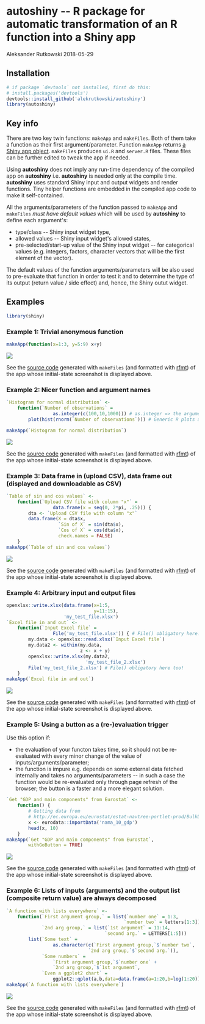 autoshiny -- R package for automatic transformation of an R function into a Shiny app
================
Aleksander Rutkowski
2018-05-29

Installation
------------

``` r
# if package `devtools` not installed, first do this:
# install.packages('devtools')
devtools::install_github('alekrutkowski/autoshiny')
library(autoshiny)
```

Key info
--------

There are two key twin functions: `makeApp` and `makeFiles`. Both of them take a function as their first argument/parameter. Function `makeApp` returns [a Shiny app object](https://rdrr.io/cran/shiny/man/shinyApp.html). `makeFiles` produces `ui.R` and `server.R` files. These files can be further edited to tweak the app if needed.

Using **autoshiny** does not imply any run-time dependency of the compiled app on **autoshiny** i.e. **autoshiny** is needed only at the compile time. **autoshiny** uses standard Shiny input and output widgets and render functions. Tiny helper functions are embedded in the compiled app code to make it self-contained.

All the arguments/parameters of the function passed to `makeApp` and `makeFiles` *must have default values* which will be used by **autoshiny** to define each argument's:

-   type/class -- Shiny input widget type,
-   allowed values -- Shiny input widget's allowed states,
-   pre-selected/start-up value of the Shiny input widget -- for categorical values (e.g. integers, factors, character vectors that will be the first element of the vector).

The default values of the function arguments/parameters will be also used to pre-evaluate that function in order to test it and to determine the type of its output (return value / side effect) and, hence, the Shiny outut widget.

Examples
--------

``` r
library(shiny)
```

### Example 1: Trivial anonymous function

``` r
makeApp(function(x=1:3, y=5:9) x+y)
```

![](https://cdn.rawgit.com/alekrutkowski/autoshiny/master/screenshot1.png)

See the [source code](https://github.com/alekrutkowski/autoshiny/tree/master/Example_1) generated with `makeFiles` (and formatted with [rfmt](https://github.com/google/rfmt)) of the app whose initial-state screenshot is displayed above.

### Example 2: Nicer function and argument names

``` r
`Histogram for normal distribution` <-
    function(`Number of observations` =
                 as.integer(c(100,10,1000))) # as.integer => the argument interpreted as categorical
        plot(hist(rnorm(`Number of observations`))) # Generic R plots as "return values" are supported

makeApp(`Histogram for normal distribution`)
```

![](https://cdn.rawgit.com/alekrutkowski/autoshiny/master/screenshot2.png)

See the [source code](https://github.com/alekrutkowski/autoshiny/tree/master/Example_2) generated with `makeFiles` (and formatted with [rfmt](https://github.com/google/rfmt)) of the app whose initial-state screenshot is displayed above.

### Example 3: Data frame in (upload CSV), data frame out (displayed and downloadable as CSV)

``` r
`Table of sin and cos values` <-
    function(`Upload CSV file with column "x"` =
                 data.frame(x = seq(0, 2*pi, .25))) {
        dta <- `Upload CSV file with column "x"`
        data.frame(X = dta$x,
                   `Sin of X` = sin(dta$x),
                   `Cos of X` = cos(dta$x),
                   check.names = FALSE)
    }
makeApp(`Table of sin and cos values`)
```

![](https://cdn.rawgit.com/alekrutkowski/autoshiny/master/screenshot3.png)

See the [source code](https://github.com/alekrutkowski/autoshiny/tree/master/Example_3) generated with `makeFiles` (and formatted with [rfmt](https://github.com/google/rfmt)) of the app whose initial-state screenshot is displayed above.

### Example 4: Arbitrary input and output files

``` r
openxlsx::write.xlsx(data.frame(x=1:5,
                                y=11:15),
                     'my_test_file.xlsx')
`Excel file in and out` <-
    function(`Input Excel file` =
                 File('my_test_file.xlsx')) { # File() obligatory here!
        my.data <- openxlsx::read.xlsx(`Input Excel file`)
        my.data2 <- within(my.data,
                           z <- x + y)
        openxlsx::write.xlsx(my.data2,
                             'my_test_file_2.xlsx')
        File('my_test_file_2.xlsx') # File() obligatory here too!
    }
makeApp(`Excel file in and out`)
```

![](https://cdn.rawgit.com/alekrutkowski/autoshiny/master/screenshot4.png)

See the [source code](https://github.com/alekrutkowski/autoshiny/tree/master/Example_4) generated with `makeFiles` (and formatted with [rfmt](https://github.com/google/rfmt)) of the app whose initial-state screenshot is displayed above.

### Example 5: Using a button as a (re-)evaluation trigger

Use this option if:

-   the evaluation of your functon takes time, so it should not be re-evaluated with every minor change of the value of inputs/arguments/parameter;
-   the function is impure e.g. depends on some external data fetched internally and takes no arguments/parameters -- in such a case the function would be re-evaluated only through page refresh of the browser; the button is a faster and a more elegant solution.

``` r
`Get "GDP and main components" from Eurostat` <-
    function() {
        # Getting data from
        # http://ec.europa.eu/eurostat/estat-navtree-portlet-prod/BulkDownloadListing?sort=1&file=data%2Fnama_10_gdp.tsv.gz
        x <- eurodata::importData('nama_10_gdp')
        head(x, 10)
    }
makeApp(`Get "GDP and main components" from Eurostat`,
        withGoButton = TRUE)
```

![](https://cdn.rawgit.com/alekrutkowski/autoshiny/master/screenshot5.png)

See the [source code](https://github.com/alekrutkowski/autoshiny/tree/master/Example_5) generated with `makeFiles` (and formatted with [rfmt](https://github.com/google/rfmt)) of the app whose initial-state screenshot is displayed above.

### Example 6: Lists of inputs (arguments) and the output list (composite return value) are always decomposed

``` r
`A function with lists everywhere` <-
    function(`First argument group,` = list(`number one` = 1:3,
                                           `number two` = letters[1:3]),
             `2nd arg group,` = list(`1st argument` = 11:14,
                                    `second arg.` = LETTERS[1:5]))
        list(`Some text` =
                 as.character(c(`First argument group,`$`number two`,
                              `2nd arg group,`$`second arg.`)),
             `Some numbers` =
                 `First argument group,`$`number one` +
                 `2nd arg group,`$`1st argument`,
             `Even a ggplot2 chart` =
                 ggplot2::qplot(a,b,data=data.frame(a=1:20,b=log(1:20))))
makeApp(`A function with lists everywhere`)
```

![](https://cdn.rawgit.com/alekrutkowski/autoshiny/master/screenshot6.png)

See the [source code](https://github.com/alekrutkowski/autoshiny/tree/master/Example_6) generated with `makeFiles` (and formatted with [rfmt](https://github.com/google/rfmt)) of the app whose initial-state screenshot is displayed above.
